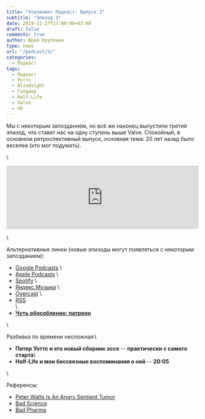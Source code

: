 ```yaml
---
title: "Усиление+ Подкаст: Выпуск 3"
subtitle: "Эпизод 3"
date: 2019-11-27T17:00:00+03:00
draft: false
comments: true
author: Юрий Крупенин
type: news
url: "/podcast/3/"
categories:
  - Подкаст
tags:
  - Подкаст
  - Уоттс
  - Blindsight
  - Голдакр
  - Half-Life
  - Valve
  - VR
---
```


Мы с некоторым запозданием, но всё же наконец выпустили третий эпизод, что ставит нас на одну ступень выше Valve. Спокойный, в основном ретроспективный выпуск, основная тема: 20 лет назад было веселее (кто мог подумать).

\

<iframe width="100%" height="166" scrolling="no" frameborder="no" allow="autoplay" src="https://w.soundcloud.com/player/?url=https%3A//api.soundcloud.com/tracks/719247598&color=%23ff5500&auto_play=false&hide_related=false&show_comments=true&show_user=true&show_reposts=false&show_teaser=true"></iframe>

\

Альтернативные линки (новые эпизоды могут появляться с некоторым запозданием):

* [Google Podcasts](https://podcasts.google.com/?feed=aHR0cDovL2ZlZWRzLnNvdW5kY2xvdWQuY29tL3VzZXJzL3NvdW5kY2xvdWQ6dXNlcnM6MjM0MzMyOTQvc291bmRzLnJzcw) \
* [Apple Podcasts](https://podcasts.apple.com/ru/podcast/%D1%83%D1%81%D0%B8%D0%BB%D0%B5%D0%BD%D0%B8%D0%B5-%D0%BF%D0%BE%D0%B4%D0%BA%D0%B0%D1%81%D1%82/id1487512789) \
* [Spotify](https://open.spotify.com/show/4dQbxnwJjsz4z9UdCVJR6H) \
* [Яндекс.Музыка](https://music.yandex.ru/album/9244822) \
* [Overcast](https://overcast.fm/itunes1487512789) \
* [RSS](https://anchor.fm/s/1079e220/podcast/rss) \
\
* [<b>Чуть обособленно: патреон</b>](https://patreon.com/yurikrupenin)


\

Разбивка по времени несложная:\

* **Питер Уоттс и его новый сборник эссе** -- **практически с самого старта**\
* **Half-Life и мои бессвязные воспоминания о ней** -- **20:05**

\

Референсы:

* [Peter Watts Is An Angry Sentient Tumor](https://www.goodreads.com/book/show/45729865-peter-watts-is-an-angry-sentient-tumor)
* [Bad Science](https://www.goodreads.com/book/show/3272165-bad-science)
* [Bad Pharma](https://www.goodreads.com/book/show/15795155-bad-pharma)